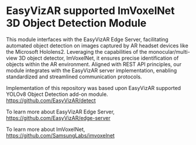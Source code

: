 # EasyVizAR supported ImVoxelNet 3D Object Detection Module

This module interfaces with the EasyVizAR Edge Server, facilitating automated object detection on images captured by AR headset devices like the Microsoft Hololens2. Leveraging the capabilities of the monocular/multi-view 3D object detector, ImVoxelNet, it ensures precise identification of objects within the AR environment. Aligned with REST API principles, our module integrates with the EasyVizAR server implementation, enabling standardized and streamlined communication protocols.

Implementation of this repository was based upon EasyVizAR supported YOLOv8 Object Detection add-on module.
<https://github.com/EasyVizAR/detect>

To learn more about EasyVizAR Edge Server,
<https://github.com/EasyVizAR/edge-server>

To learn more about ImVoxelNet,
<https://github.com/SamsungLabs/imvoxelnet>


